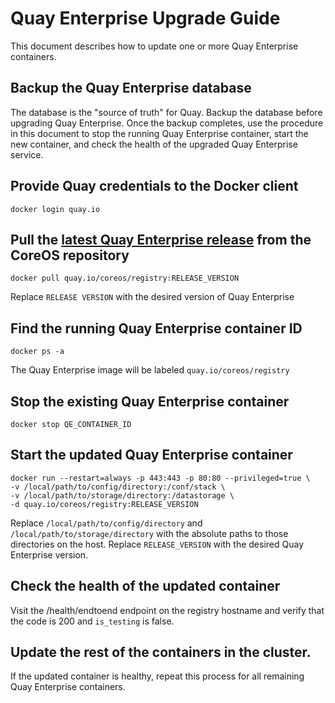 # Quay Enterprise Upgrade Guide

This document describes how to update one or more Quay Enterprise containers.

## Backup the Quay Enterprise database

The database is the "source of truth" for Quay. Backup the database before upgrading Quay Enterprise. Once the backup completes, use the procedure in this document to stop the running Quay Enterprise container, start the new container, and check the health of the upgraded Quay Enterprise service.

## Provide Quay credentials to the Docker client

```
docker login quay.io
```

## Pull the [latest Quay Enterprise release][qe-releases] from the CoreOS repository

```
docker pull quay.io/coreos/registry:RELEASE_VERSION
```

Replace `RELEASE VERSION` with the desired version of Quay Enterprise

## Find the running Quay Enterprise container ID

```
docker ps -a
```

The Quay Enterprise image will be labeled `quay.io/coreos/registry`

## Stop the existing Quay Enterprise container

```
docker stop QE_CONTAINER_ID
```

## Start the updated Quay Enterprise container

```
docker run --restart=always -p 443:443 -p 80:80 --privileged=true \
-v /local/path/to/config/directory:/conf/stack \
-v /local/path/to/storage/directory:/datastorage \
-d quay.io/coreos/registry:RELEASE_VERSION
```

Replace `/local/path/to/config/directory` and `/local/path/to/storage/directory` with the absolute paths to those directories on the host. Replace `RELEASE_VERSION` with the desired Quay Enterprise version.

## Check the health of the updated container

Visit the /health/endtoend endpoint on the registry hostname and verify that the code is 200 and `is_testing` is false.

## Update the rest of the containers in the cluster.

If the updated container is healthy, repeat this process for all remaining Quay Enterprise containers.


[qe-releases]: https://tectonic.com/quay-enterprise/releases/
